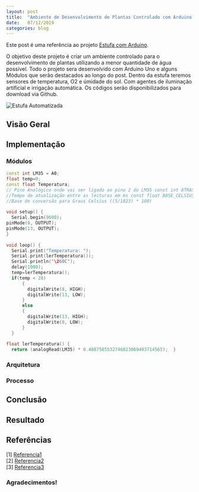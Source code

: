 ```yaml
---
layout: post
title:  "Ambiente de Desenvolvimento de Plantas Controlado com Arduino UNO"
date:   07/12/2019
categories: blog
---
```


Este post é uma referência ao projeto [Estufa com Arduino](link).

O objetivo deste projeto é criar um ambiente controlado para o desenvolvimento de plantas utilizando a menor quantidade de água possível.
Todo o projeto sera desenvolvido com Arduino Uno e alguns Módulos que serão destacados ao longo do post.
Dentro da estufa teremos sensores de temperatura, O2 e úmidade do sol. Com agentes de iluminação artificial e irrigação automática.
Os códigos serão disponibilizados para download via Github.

![Estufa Automatizada](https://drive.google.com/file/d/1zNsh8aI-GtRGTtp9EsITax6Db2tcb8PN/view?usp=sharing)


## Visão Geral


## Implementação

### Módulos


```c++
const int LM35 = A0;
float temp=0;
const float Temperatura;
// Pino Analógico onde vai ser ligado ao pino 2 do LM35 const int ATRASO = 5000;  
//Tempo de atualização entre as leituras em ms const float BASE_CELSIUS = 0.4887585532746823069403714565; 
//Base de conversão para Graus Celsius ((5/1023) * 100) 
 
void setup() {   
  Serial.begin(9600);
pinMode(8, OUTPUT);
pinMode(13, OUTPUT);
} 
 
void loop() { 
  Serial.print("Temperatura: ");
  Serial.print(lerTemperatura());
  Serial.println("\260C");
  delay(1000);
  temp=lerTemperatura();
  if(temp < 28)
      {
        digitalWrite(8, HIGH);
        digitalWrite(13, LOW);
      }
      else
      {
        digitalWrite(13, HIGH);
        digitalWrite(8, LOW);
      }
  }
     
float lerTemperatura() {
  return (analogRead(LM35) * 0.4887585532746823069403714565);  } 
```

### Arquitetura

### Processo

## Conclusão

## Resultado

## Referências

[1] [Referencia1]()
<br>
[2] [Referencia2]()
<br>
[3] [Referencia3]()
<br>

### Agradecimentos!
